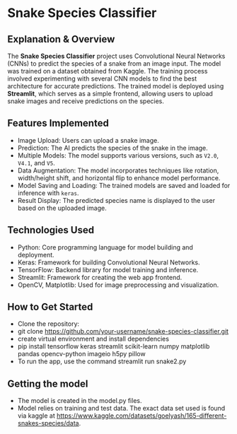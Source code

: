 # Snake Species Classifier

## Explanation & Overview

The **Snake Species Classifier** project uses Convolutional Neural Networks (CNNs) to predict the species of a snake from an image input. The model was trained on a dataset obtained from Kaggle. The training process involved experimenting with several CNN models to find the best architecture for accurate predictions. The trained model is deployed using **Streamlit**, which serves as a simple frontend, allowing users to upload snake images and receive predictions on the species.

## Features Implemented

- Image Upload: Users can upload a snake image.
- Prediction: The AI predicts the species of the snake in the image.
- Multiple Models: The model supports various versions, such as `V2.0`, `V4.1`, and `V5`.
- Data Augmentation: The model incorporates techniques like rotation, width/height shift, and horizontal flip to enhance model performance.
- Model Saving and Loading: The trained models are saved and loaded for inference with `keras`.
- Result Display: The predicted species name is displayed to the user based on the uploaded image.

## Technologies Used

- Python: Core programming language for model building and deployment.
- Keras: Framework for building Convolutional Neural Networks.
- TensorFlow: Backend library for model training and inference.
- Streamlit: Framework for creating the web app frontend.
- OpenCV, Matplotlib: Used for image preprocessing and visualization.

## How to Get Started
- Clone the repository:
- git clone https://github.com/your-username/snake-species-classifier.git
- create virtual environment and install dependencies
- pip install tensorflow keras streamlit scikit-learn numpy matplotlib pandas opencv-python imageio h5py pillow
- To run the app, use the command streamlit run snake2.py

## Getting the model
- The model is created in the model.py files.
- Model relies on training and test data. The exact data set used is found via kaggle at https://www.kaggle.com/datasets/goelyash/165-different-snakes-species/data. 

